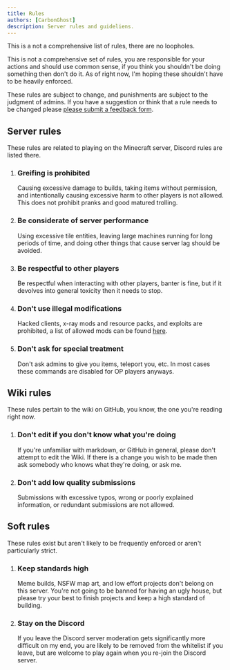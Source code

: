 ```yaml
---
title: Rules
authors: [CarbonGhost]
description: Server rules and guideliens.
---
```


This is a not a comprehensive list of rules, there are no loopholes. 

This is not a comprehensive set of rules, you are responsible for your actions and should use common sense, if you think you shouldn't be doing something then don't do it. As of right now, I'm hoping these shouldn't have to be heavily enforced.

These rules are subject to change, and punishments are subject to the judgment of admins. If you have a suggestion or think that a rule needs to be changed please [please submit a feedback form](https://forms.gle/D5ebS5zFmLNCyuSTA).

## Server rules

These rules are related to playing on the Minecraft server, Discord rules are listed there.

1.  ### Greifing is prohibited

    Causing excessive damage to builds, taking items without permission, and intentionally causing excessive harm to other players is not allowed. This does not prohibit pranks and good matured trolling.

2.  ### Be considerate of server performance

    Using excessive tile entities, leaving large machines running for long periods of time, and doing other things that cause server lag should be avoided.

3.  ### Be respectful to other players

    Be respectful when interacting with other players, banter is fine, but if it devolves into general toxicity then it needs to stop.

4.  ### Don't use illegal modifications

    Hacked clients, x-ray mods and resource packs, and exploits are prohibited, a list of allowed mods can be found [here](https://github.com/CarbonGhost/Prosperity/wiki/Allowed-mods).

5.  ### Don't ask for special treatment

    Don't ask admins to give you items, teleport you, etc. In most cases these commands are disabled for OP players anyways.

## Wiki rules

These rules pertain to the wiki on GitHub, you know, the one you're reading right now.

1.  ### Don't edit if you don't know what you're doing

    If you're unfamiliar with markdown, or GitHub in general, please don't attempt to edit the Wiki. If there is a change you wish to be made then ask somebody who knows what they're doing, or ask me.

2.  ### Don't add low quality submissions

    Submissions with excessive typos, wrong or poorly explained information, or redundant submissions are not allowed.

## Soft rules

These rules exist but aren't likely to be frequently enforced or aren't particularly strict.

1.  ### Keep standards high

    Meme builds, NSFW map art, and low effort projects don't belong on this server. You're not going to be banned for having an ugly house, but please try your best to finish projects and keep a high standard of building.

2.  ### Stay on the Discord

    If you leave the Discord server moderation gets significantly more difficult on my end, you are likely to be removed from the whitelist if you leave, but are welcome to play again when you re-join the Discord server.
